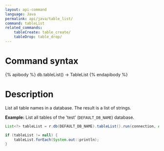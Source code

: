 ```yaml
---
layout: api-command
language: Java
permalink: api/java/table_list/
command: tableList
related_commands:
    tableCreate: table_create/
    tableDrop: table_drop/
---
```


# Command syntax #

{% apibody %}
db.tableList() &rarr; TableList
{% endapibody %}

# Description #

List all table names in a database. The result is a list of strings.

__Example:__ List all tables of the 'test' (`DEFAULT_DB_NAME`) database.

```java
List<?> tableList = r.db(DEFAULT_DB_NAME).tableList().run(connection, ArrayList.class).single();

if (tableList != null) {
    tableList.forEach(System.out::println);
}
```
